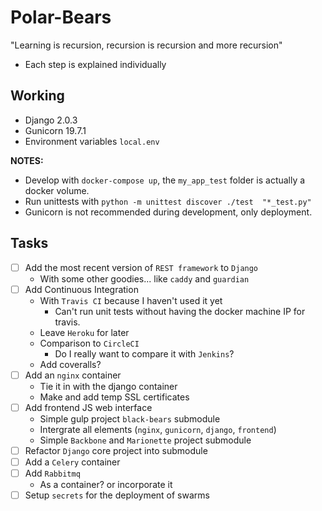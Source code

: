 # Polar-Bears
"Learning is recursion, recursion is recursion and more recursion"
- Each step is explained individually

## Working
- Django 2.0.3
- Gunicorn 19.7.1
- Environment variables `local.env`

__NOTES:__
- Develop with `docker-compose up`, the `my_app_test` folder is actually a docker volume.
- Run unittests with ``python -m unittest discover ./test  "*_test.py"``
- Gunicorn is not recommended during development, only deployment.

## Tasks
- [ ] Add the most recent version of `REST framework` to `Django`
  - With some other goodies... like `caddy` and `guardian`
- [ ] Add Continuous Integration
  - With `Travis CI` because I haven't used it yet
    - Can't run unit tests without having the docker machine IP for travis.
  - Leave `Heroku` for later
  - Comparison to `CircleCI`
    - Do I really want to compare it with `Jenkins`?
  - Add coveralls?
- [ ] Add an `nginx` container
  - Tie it in with the django container
  - Make and add temp SSL certificates
- [ ] Add frontend JS web interface
  - Simple gulp project `black-bears` submodule
  - Intergrate all elements (`nginx`, `gunicorn`, `django`, `frontend`)
  - Simple `Backbone` and `Marionette` project submodule
- [ ] Refactor `Django` core project into submodule
- [ ] Add a `Celery` container
- [ ] Add `Rabbitmq`
  - As a container? or incorporate it
- [ ] Setup `secrets` for the deployment of swarms

